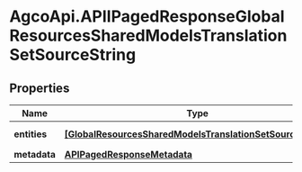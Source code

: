 # AgcoApi.APIIPagedResponseGlobalResourcesSharedModelsTranslationSetSourceString

## Properties

Name | Type | Description | Notes
------------ | ------------- | ------------- | -------------
**entities** | [**[GlobalResourcesSharedModelsTranslationSetSourceString]**](GlobalResourcesSharedModelsTranslationSetSourceString.md) |  | [optional] [readonly] 
**metadata** | [**APIPagedResponseMetadata**](APIPagedResponseMetadata.md) |  | [optional] 



